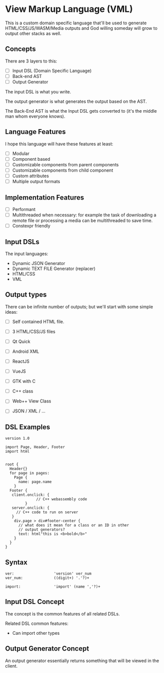 # View Markup Language (VML)
This is a custom domain specific language that'll be used
to generate HTML/CSS/JS/WASM/Media outputs and God willing
someday will grow to output other stacks as well.

## Concepts
There are 3 layers to this:

- [ ] Input DSL (Domain Specific Language)
- [ ] Back-end AST
- [ ] Output Generator

The input DSL is what you write.

The output generator is what generates the output based on the AST.

The Back-End AST is what the Input DSL gets converted to (it's the middle man whom everyone knows).


## Language Features
I hope this language will have these features at least:

- [ ] Modular
- [ ] Component based
- [ ] Customizable components from parent components
- [ ] Customizable components from child component
- [ ] Custom attributes
- [ ] Multiple output formats

## Implementation Features

- [ ] Performant
- [ ] Multithreaded when necessary: for example the task of downloading a remote file or processing a media can be multithreaded to save time.
- [ ] Constexpr friendly

## Input DSLs
The input languages:

- Dynamic JSON Generator
- Dynamic TEXT FILE Generator (replacer)
- HTML/CSS
- VML

## Output types
There can be infinite number of outputs; but we'll start
with some simple ideas:

- [ ] Self contained HTML file.
- [ ] 3 HTML/CSS/JS files
- [ ] Qt Quick
- [ ] Android XML
- [ ] ReactJS
- [ ] VueJS
- [ ] GTK with C
- [ ] C++ class
- [ ] Web++ View Class
- [ ] JSON / XML / ...


## DSL Examples
````
version 1.0

import Page, Header, Footer
import html


root {
  Header{}
  for page in pages:
    Page {
      name: page.name
    }
  Footer {
   client.onclick: {
              // C++ webassembly code
         }
   server.onclick: {
     // C++ code to run on server
   }
    div.page > div#footer-center {
      // what does it mean for a class or an ID in other
      // output generators?
      text: html"this is <b>bold</b>"
    }
  }
}
````

## Syntax

````
ver:                  'version' ver_num
ver_num:              ((digit+) '.'?)+

import:               'import' (name ','?)+

````

## Input DSL Concept
The concept is the common features of all related DSLs.

Related DSL common features:

- Can import other types

## Output Generator Concept
An output generator essentially returns something that
will be viewed in the client.


